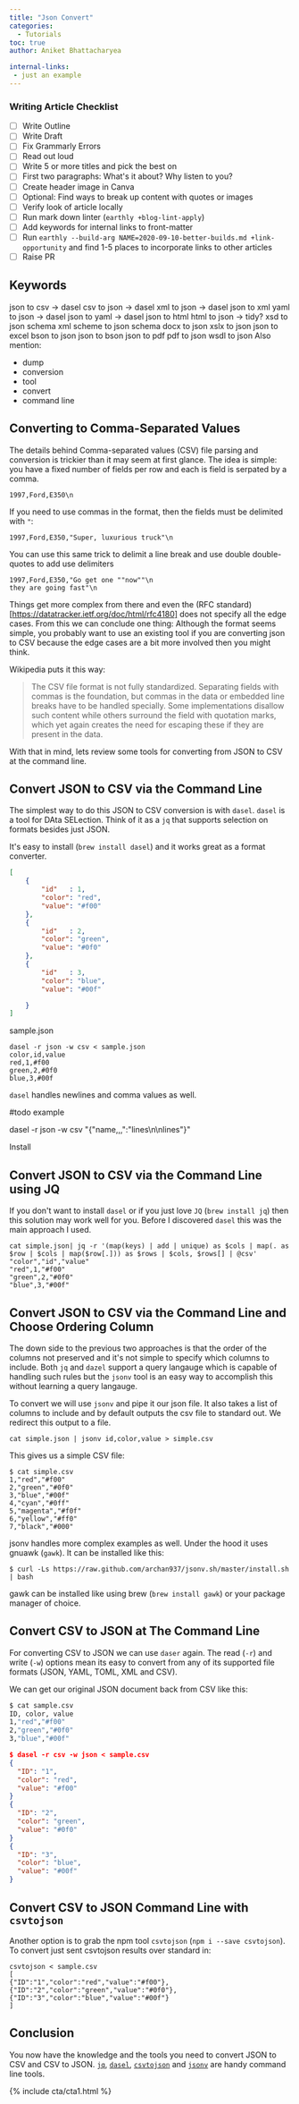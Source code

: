 ```yaml
---
title: "Json Convert"
categories:
  - Tutorials
toc: true
author: Aniket Bhattacharyea

internal-links:
 - just an example
---
```

### Writing Article Checklist

- [ ] Write Outline
- [ ] Write Draft
- [ ] Fix Grammarly Errors
- [ ] Read out loud
- [ ] Write 5 or more titles and pick the best on
- [ ] First two paragraphs: What's it about? Why listen to you?
- [ ] Create header image in Canva
- [ ] Optional: Find ways to break up content with quotes or images
- [ ] Verify look of article locally
- [ ] Run mark down linter (`earthly +blog-lint-apply`)
- [ ] Add keywords for internal links to front-matter
- [ ] Run `earthly --build-arg NAME=2020-09-10-better-builds.md +link-opportunity` and find 1-5 places to incorporate links to other articles
- [ ] Raise PR

## Keywords
json to csv -> dasel
 csv to json -> dasel
 xml to json -> dasel
 json to xml 
 yaml to json -> dasel
 json to yaml -> dasel
 json to html 
 html to json -> tidy?
 xsd to json schema
xml scheme to json schema
 docx to json 
 xslx to json
 json to excel
bson to json
json to bson
 json to pdf
 pdf to json
 wsdl to json 
Also mention:
- dump 
- conversion
- tool
- convert
- command line

## Converting to Comma-Separated Values
The details behind Comma-separated values (CSV) file parsing and conversion is trickier than it may seem at first glance. The idea is simple: you have a fixed number of fields per row and each is field is serpated by a comma.

```
1997,Ford,E350\n
```
If you need to use commas in the format, then the fields must be delimited with `"`:
```
1997,Ford,E350,"Super, luxurious truck"\n
```
You can use this same trick to delimit a line break and use double double-quotes to add use delimiters
```
1997,Ford,E350,"Go get one ""now""\n
they are going fast"\n
```

Things get more complex from there and even the (RFC standard)[https://datatracker.ietf.org/doc/html/rfc4180] does not specify all the edge cases. From this we can conclude one thing: Although the format seems simple, you probably want to use an existing tool if you are converting json to CSV because the edge cases are a bit more involved then you might think.

Wikipedia puts it this way:

> The CSV file format is not fully standardized. Separating fields with commas is the foundation, but commas in the data or embedded line breaks have to be handled specially. Some implementations disallow such content while others surround the field with quotation marks, which yet again creates the need for escaping these if they are present in the data.

With that in mind, lets review some tools for converting from JSON to CSV at the command line.

## Convert JSON to CSV via the Command Line
The simplest way to do this JSON to CSV conversion is with `dasel`. `dasel` is a tool for DAta SELection. Think of it as a `jq` that supports selection on formats besides just JSON. 

It's easy to install (`brew install dasel`) and it works great as a format converter.

``` json
[
	{
        "id"   : 1,    
		"color": "red",
		"value": "#f00"
	},
	{
        "id"   : 2,  
		"color": "green",
		"value": "#0f0"
	},
	{
        "id"   : 3,  
		"color": "blue",
		"value": "#00f"

	}
]
```
<figcaption>sample.json</figcaption>

```
dasel -r json -w csv < sample.json 
color,id,value
red,1,#f00
green,2,#0f0
blue,3,#00f
```
`dasel` handles newlines and comma values as well. 

#todo example

dasel -r json -w csv "{"name,,,":"lines\n\nlines"}"

Install 

## Convert JSON to CSV via the Command Line using JQ

If you don't want to install `dasel` or if you just love `JQ`  (`brew install jq`) then this solution may work well for you. Before I discovered `dasel` this was the main approach I used.

```
cat simple.json| jq -r '(map(keys) | add | unique) as $cols | map(. as $row | $cols | map($row[.])) as $rows | $cols, $rows[] | @csv' 
"color","id","value"
"red",1,"#f00"
"green",2,"#0f0"
"blue",3,"#00f"
```


## Convert JSON to CSV via the Command Line and Choose Ordering Column

The down side to the previous two approaches is that the order of the columns not preserved and it's not simple to specify which columns to include. Both `jq` and `dazel` support a query langauge which is capable of handling such rules but the `jsonv` tool is an easy way to accomplish this without learning a query langauge. 

To convert we will use `jsonv` and pipe it our json file. It also takes a list of columns to include and by default outputs the csv file to standard out. We redirect this output to a file.
```
cat simple.json | jsonv id,color,value > simple.csv
```
This gives us a simple CSV file:

```
$ cat simple.csv
1,"red","#f00"
2,"green","#0f0"
3,"blue","#00f"
4,"cyan","#0ff"
5,"magenta","#f0f"
6,"yellow","#ff0"
7,"black","#000"
```
jsonv handles more complex examples as well. Under the hood it uses gnuawk (`gawk`). It can be installed like this:
```
$ curl -Ls https://raw.github.com/archan937/jsonv.sh/master/install.sh | bash
```
gawk can be installed like using brew (`brew install gawk`) or your package manager of choice.

## Convert CSV to JSON at The Command Line 
For converting CSV to JSON we can use `daser` again. The read (`-r`) and write (`-w`) options mean its easy to convert from any of its supported file formats (JSON, YAML, TOML, XML and CSV).

We can get our original JSON document back from CSV like this:
``` bash
$ cat sample.csv
ID, color, value
1,"red","#f00"
2,"green","#0f0"
3,"blue","#00f"
```

``` json
$ dasel -r csv -w json < sample.csv
{
  "ID": "1",
  "color": "red",
  "value": "#f00"
}
{
  "ID": "2",
  "color": "green",
  "value": "#0f0"
}
{
  "ID": "3",
  "color": "blue",
  "value": "#00f"
}
```


## Convert CSV to JSON Command Line with `csvtojson`
Another option is to grab the npm tool `csvtojson` (`npm i --save csvtojson`). To convert just sent csvtojson results over standard in:
```
csvtojson < sample.csv
[
{"ID":"1","color":"red","value":"#f00"},
{"ID":"2","color":"green","value":"#0f0"},
{"ID":"3","color":"blue","value":"#00f"}
]
```

## Conclusion

You now have the knowledge and the tools you need to convert JSON to CSV and CSV to JSON. [`jq`](https://stedolan.github.io/jq/), [`dasel`](https://github.com/TomWright/dasel), [`csvtojson`](https://www.npmjs.com/package/csvtojson) and [`jsonv`](https://github.com/archan937/jsonv.sh) are handy command line tools. 

{% include cta/cta1.html %}